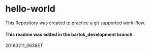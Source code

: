 # hello-world  
This Repository was created to practice a git supported work-flow.  



#### This readme was edited in the bartok_development branch.  
20160211_0638ET
